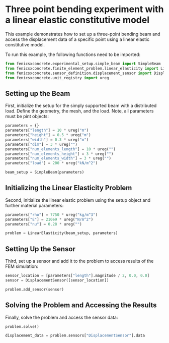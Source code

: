 # Three point bending experiment with a linear elastic constitutive model

This example demonstrates how to set up a three-point bending beam and access the displacement data of a specific point using a linear elastic constitutive model.

To run this example, the following functions need to be imported:

```python
from fenicsxconcrete.experimental_setup.simple_beam import SimpleBeam
from fenicsxconcrete.finite_element_problem.linear_elasticity import LinearElasticity
from fenicsxconcrete.sensor_definition.displacement_sensor import DisplacementSensor
from fenicsxconcrete.unit_registry import ureg
```
## Setting up the Beam

First, initialize the setup for the simply supported beam with a distributed load. 
Define the geometry, the mesh, and the load.
Note, all parameters must be pint objects:
```python
parameters = {}
parameters["length"] = 10 * ureg("m")
parameters["height"] = 0.5 * ureg("m")
parameters["width"] = 0.3 * ureg("m") 
parameters["dim"] = 3 * ureg("")
parameters["num_elements_length"] = 10 * ureg("")
parameters["num_elements_height"] = 3 * ureg("")
parameters["num_elements_width"] = 3 * ureg("")
parameters["load"] = 200 * ureg("kN/m^2")

beam_setup = SimpleBeam(parameters)
```
## Initializing the Linear Elasticity Problem
Second, initialize the linear elastic problem using the setup object and further material parameters:
```python
parameters["rho"] = 7750 * ureg("kg/m^3")
parameters["E"] = 210e9 * ureg("N/m^2")
parameters["nu"] = 0.28 * ureg("")

problem = LinearElasticity(beam_setup, parameters)
```
## Setting Up the Sensor
Third, set up a sensor and add it to the problem to access results of the FEM simulation:
```python
sensor_location = [parameters["length"].magnitude / 2, 0.0, 0.0]
sensor = DisplacementSensor([sensor_location])

problem.add_sensor(sensor)
```
## Solving the Problem and Accessing the Results
Finally, solve the problem and access the sensor data:
```python
problem.solve()

displacement_data = problem.sensors["DisplacementSensor"].data
```